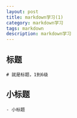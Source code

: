 ```yaml
---
layout: post
title: markdown学习(1)
category: markdown学习
tags: markdown
description: markdown学习
---
```



## 标题
    # 就是标题，1到6级

## 小标题
    - 小标题
     
